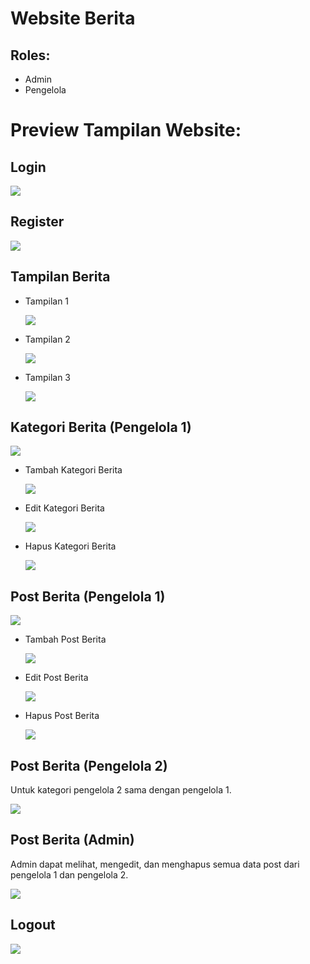 # Website Berita

## Roles:

-   Admin
-   Pengelola

# Preview Tampilan Website:

## Login

   <img src="tampilan_berita/login.jpeg" />
   
## Register
  
   <img src="tampilan_berita/register.jpeg" />
   
## Tampilan Berita
  
  - Tampilan 1
    
     <img src="tampilan_berita/tampilan1.jpeg" />
     
  - Tampilan 2
    
     <img src="tampilan_berita/tampilan2.jpeg" />
     
  - Tampilan 3
    
     <img src="tampilan_berita/tampilan3.jpeg" />
     
## Kategori Berita (Pengelola 1)
  
  <img src="tampilan_berita/pengelola1_kategori.jpeg" />

-   Tambah Kategori Berita

    <img src="tampilan_berita/pengelola1_addkategori.jpeg" />

-   Edit Kategori Berita

    <img src="tampilan_berita/pengelola1_editkategori.jpeg" />

-   Hapus Kategori Berita

    <img src="tampilan_berita/pengelola1_deletekategori.jpeg" />

## Post Berita (Pengelola 1)

  <img src="tampilan_berita/pengelola1_post.jpeg" />

-   Tambah Post Berita

    <img src="tampilan_berita/pengelola1_addpost.jpeg" />

-   Edit Post Berita

    <img src="tampilan_berita/pengelola1_editpost.jpeg" />

-   Hapus Post Berita

    <img src="tampilan_berita/pengelola1_deletepost.jpeg" />

## Post Berita (Pengelola 2)

<p> Untuk kategori pengelola 2 sama dengan pengelola 1. </p>
  
  <img src="tampilan_berita/pengelola2.jpeg" />

## Post Berita (Admin)

<p> Admin dapat melihat, mengedit, dan menghapus semua data post dari pengelola 1 dan pengelola 2. </p>
  
  <img src="tampilan_berita/admin.jpeg" />

## Logout

 <img src="tampilan_berita/logout.jpeg" />
